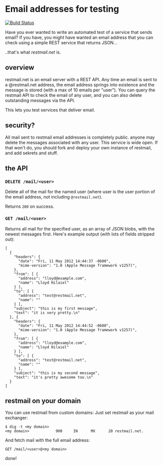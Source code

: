 # Email addresses for testing

[![Build Status](https://secure.travis-ci.org/lloyd/restmail.net.png)](http://travis-ci.org/lloyd/restmail.net)

Have you ever wanted to write an automated test of a service that
sends email?  If you have, you might have wanted an email address that
you can check using a simple REST service that returns JSON...

..that's what *restmail.net* is.

## overview

restmail.net is an email server with a REST API.  Any time an
email is sent to a @restmail.net address, the email address springs
into existence and the message is stored (with a max of 10 emails per
"user").  You can query the restmail API to check the email of any
user, and you can also delete outstanding messages via the API.

This lets you test services that deliver email.

## security?

All mail sent to restmail email addresses is completely public.  anyone
may delete the messages associated with any user.  This service is
wide open.  If that won't do, you should fork and deploy your own
instance of restmail, and add sekrets and stuff.

## the API

### `DELETE /mail/<user>`

Delete all of the mail for the named user (where user is the user
portion of the email address, not including `@restmail.net`).

Returns `200` on success.

### `GET /mail/<user>`

Returns all mail for the specified user, as an array of JSON blobs,
with the newest messages first.  Here's example output (with lots of
fields stripped out):

    [
      {
        "headers": {
          "date": "Fri, 11 May 2012 14:44:37 -0600",
          "mime-version": "1.0 (Apple Message framework v1257)",
        },
        "from": [ {
          "address": "lloyd@example.com",
          "name": "Lloyd Hilaiel"
        } ],
        "to": [ {
          "address": "test@restmail.net",
          "name": ""
        } ],
        "subject": "this is my first message",
        "text": "it is very pretty.\n"
      }, {
        "headers": {
          "date": "Fri, 11 May 2012 14:44:52 -0600",
          "mime-version": "1.0 (Apple Message framework v1257)",
        },
        "from": [ {
          "address": "lloyd@example.com",
          "name": "Lloyd Hilaiel"
        } ],
        "to": [ {
          "address": "test@restmail.net",
          "name": ""
        } ],
        "subject": "this is my second message",
        "text": "it's pretty awesome too.\n"
      }
    ]

## restmail on your domain

You can use restmail from custom domains:  Just set restmail as your mail exchanger:

    $ dig -t <my domain>
    <my domain>            900     IN      MX      20 restmail.net.

And fetch mail with the full email address:

    GET /mail/<user>@<my domain>

done!

